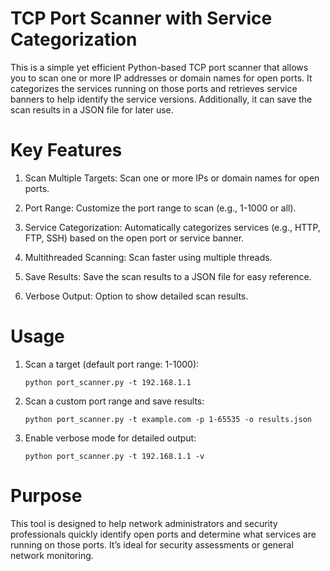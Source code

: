 # TCP Port Scanner with Service Categorization
This is a simple yet efficient Python-based TCP port scanner that allows you to scan one or more IP addresses or domain names for open ports. It categorizes the services running on those ports and retrieves service banners to help identify the service versions. Additionally, it can save the scan results in a JSON file for later use.
# Key Features
1. Scan Multiple Targets: Scan one or more IPs or domain names for open ports.

2. Port Range: Customize the port range to scan (e.g., 1-1000 or all).

3. Service Categorization: Automatically categorizes services (e.g., HTTP, FTP, SSH) based on the open port or service banner.

4. Multithreaded Scanning: Scan faster using multiple threads.

5. Save Results: Save the scan results to a JSON file for easy reference.

6. Verbose Output: Option to show detailed scan results.
# Usage
1. Scan a target (default port range: 1-1000):

     `python port_scanner.py -t 192.168.1.1`

2. Scan a custom port range and save results:

    `python port_scanner.py -t example.com -p 1-65535 -o results.json`

3. Enable verbose mode for detailed output:

    `python port_scanner.py -t 192.168.1.1 -v`
# Purpose
This tool is designed to help network administrators and security professionals quickly identify open ports and determine what services are running on those ports. It’s ideal for security assessments or general network monitoring.
